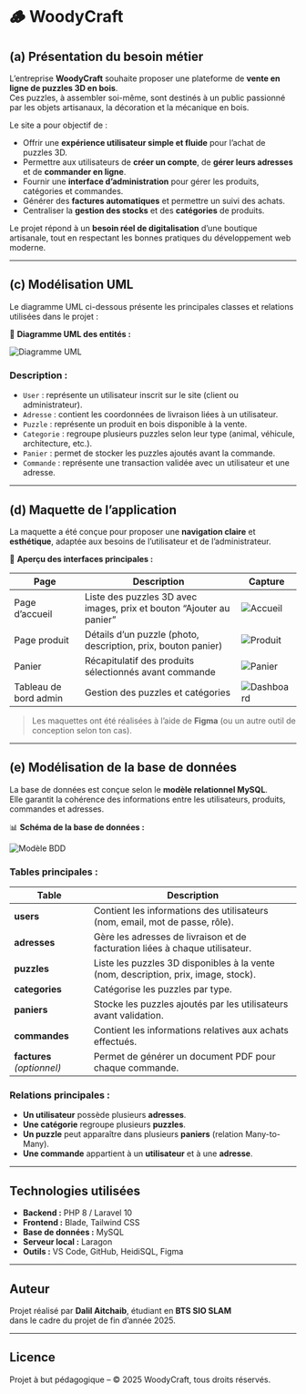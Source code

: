 # 🪵 WoodyCraft

## (a) Présentation du besoin métier

L’entreprise **WoodyCraft** souhaite proposer une plateforme de **vente en ligne de puzzles 3D en bois**.  
Ces puzzles, à assembler soi-même, sont destinés à un public passionné par les objets artisanaux, la décoration et la mécanique en bois.

Le site a pour objectif de :
- Offrir une **expérience utilisateur simple et fluide** pour l’achat de puzzles 3D.
- Permettre aux utilisateurs de **créer un compte**, de **gérer leurs adresses** et de **commander en ligne**.
- Fournir une **interface d’administration** pour gérer les produits, catégories et commandes.
- Générer des **factures automatiques** et permettre un suivi des achats.
- Centraliser la **gestion des stocks** et des **catégories** de produits.

Le projet répond à un **besoin réel de digitalisation** d’une boutique artisanale, tout en respectant les bonnes pratiques du développement web moderne.

---

## (c) Modélisation UML

Le diagramme UML ci-dessous présente les principales classes et relations utilisées dans le projet :

📘 **Diagramme UML des entités :**

![Diagramme UML](./assets/uml_woodycraft.png)

### Description :
- `User` : représente un utilisateur inscrit sur le site (client ou administrateur).  
- `Adresse` : contient les coordonnées de livraison liées à un utilisateur.  
- `Puzzle` : représente un produit en bois disponible à la vente.  
- `Categorie` : regroupe plusieurs puzzles selon leur type (animal, véhicule, architecture, etc.).  
- `Panier` : permet de stocker les puzzles ajoutés avant la commande.  
- `Commande` : représente une transaction validée avec un utilisateur et une adresse.  

---

## (d) Maquette de l’application

La maquette a été conçue pour proposer une **navigation claire** et **esthétique**, adaptée aux besoins de l’utilisateur et de l’administrateur.

📱 **Aperçu des interfaces principales :**

| Page | Description | Capture |
|------|--------------|----------|
| Page d’accueil | Liste des puzzles 3D avec images, prix et bouton “Ajouter au panier” | ![Accueil](./assets/maquette_accueil.png) |
| Page produit | Détails d’un puzzle (photo, description, prix, bouton panier) | ![Produit](./assets/maquette_produit.png) |
| Panier | Récapitulatif des produits sélectionnés avant commande | ![Panier](./assets/maquette_panier.png) |
| Tableau de bord admin | Gestion des puzzles et catégories | ![Dashboard](./assets/maquette_admin.png) |

> Les maquettes ont été réalisées à l’aide de **Figma** (ou un autre outil de conception selon ton cas).

---

## (e) Modélisation de la base de données

La base de données est conçue selon le **modèle relationnel MySQL**.  
Elle garantit la cohérence des informations entre les utilisateurs, produits, commandes et adresses.

📊 **Schéma de la base de données :**

![Modèle BDD](./assets/bdd_woodycraft.png)

### Tables principales :
| Table | Description |
|--------|--------------|
| **users** | Contient les informations des utilisateurs (nom, email, mot de passe, rôle). |
| **adresses** | Gère les adresses de livraison et de facturation liées à chaque utilisateur. |
| **puzzles** | Liste les puzzles 3D disponibles à la vente (nom, description, prix, image, stock). |
| **categories** | Catégorise les puzzles par type. |
| **paniers** | Stocke les puzzles ajoutés par les utilisateurs avant validation. |
| **commandes** | Contient les informations relatives aux achats effectués. |
| **factures** *(optionnel)* | Permet de générer un document PDF pour chaque commande. |

### Relations principales :
- **Un utilisateur** possède plusieurs **adresses**.  
- **Une catégorie** regroupe plusieurs **puzzles**.  
- **Un puzzle** peut apparaître dans plusieurs **paniers** (relation Many-to-Many).  
- **Une commande** appartient à un **utilisateur** et à une **adresse**.

---

## Technologies utilisées
- **Backend :** PHP 8 / Laravel 10  
- **Frontend :** Blade, Tailwind CSS  
- **Base de données :** MySQL  
- **Serveur local :** Laragon  
- **Outils :** VS Code, GitHub, HeidiSQL, Figma

---

## Auteur
Projet réalisé par **Dalil Aitchaib**, étudiant en **BTS SIO SLAM**  
dans le cadre du projet de fin d’année 2025.

---

## Licence
Projet à but pédagogique – © 2025 WoodyCraft, tous droits réservés.
